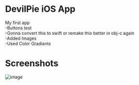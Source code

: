# DevilPie iOS App
My first app<br>
-Buttons test<br>
-Gonna convert this to swift or remake this better in obj-c again<br>
-Added Images<br>
-Used Color Gradiants<br>




# Screenshots

![image](https://DevilWasHere.github.io/src/screenshots/DevilPieScreenShot.png)


